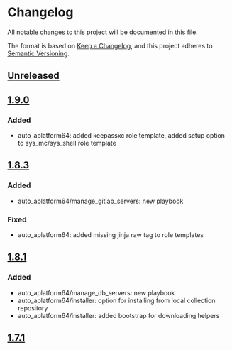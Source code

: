 # Changelog

All notable changes to this project will be documented in this file.

The format is based on [Keep a Changelog](https://keepachangelog.com/en/1.0.0/),
and this project adheres to [Semantic Versioning](https://semver.org/spec/v2.0.0.html).

## [Unreleased]

## [1.9.0]

### Added

- auto_aplatform64: added keepassxc role template, added setup option to sys_mc/sys_shell role template

## [1.8.3]

### Added

- auto_aplatform64/manage_gitlab_servers: new playbook

### Fixed

- auto_aplatform64: added missing jinja raw tag to role templates

## [1.8.1]

### Added

- auto_aplatform64/manage_db_servers: new playbook
- auto_aplatform64/installer: option for installing from local collection repository
- auto_aplatform64/installer: added bootstrap for downloading helpers

## [1.7.1]

[Unreleased]: https://github.com/serdigital64/aplatform64/compare/1.9.0...HEAD
[1.9.0]: https://github.com/serdigital64/aplatform64/compare/1.8.1...1.8.3
[1.8.3]: https://github.com/serdigital64/aplatform64/compare/1.8.1...1.8.3
[1.8.1]: https://github.com/serdigital64/aplatform64/compare/1.7.1...1.8.1
[1.7.1]: https://github.com/serdigital64/aplatform64/releases/tag/1.7.1
